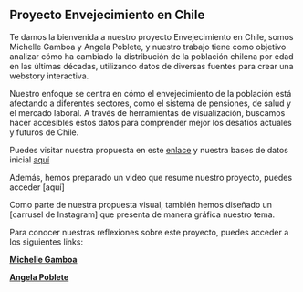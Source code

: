## Proyecto Envejecimiento en Chile

Te damos la bienvenida a nuestro proyecto Envejecimiento en Chile, somos Michelle Gamboa y Angela Poblete, y nuestro trabajo tiene como objetivo analizar cómo ha cambiado la distribución de la población chilena por edad en las últimas décadas, utilizando datos de diversas fuentes para crear una webstory interactiva. 

Nuestro enfoque se centra en cómo el envejecimiento de la población está afectando a diferentes sectores, como el sistema de pensiones, de salud y el mercado laboral. A través de herramientas de visualización, buscamos hacer accesibles estos datos para comprender mejor los desafíos actuales y futuros de Chile. 

Puedes visitar nuestra propuesta en este [enlace](https://github.com/angelapobb/grupo/blob/main/Entrega01/Propuesta%20de%20investigaci%C3%B3n.md) y nuestra bases de datos inicial [aquí](https://github.com/angelapobb/grupo/blob/main/Entrega01/Bases%20de%20datos%20inicial.md)

Además, hemos preparado un video que resume nuestro proyecto, puedes acceder [aquí]

Como parte de nuestra propuesta visual, también hemos diseñado un [carrusel de Instagram] que presenta de manera gráfica nuestro tema.

Para conocer nuestras reflexiones sobre este proyecto, puedes acceder a los siguientes links:

**[Michelle Gamboa](https://github.com/angelapobb/grupo/blob/main/Entrega01/An%C3%A1lisis%20cr%C3%ADtico%20Michelle%20Gamboa%20Palma.md)**

**[Angela Poblete](https://github.com/angelapobb/grupo/blob/main/Entrega01/reflexi%C3%B3n_integrante-01.md)**
